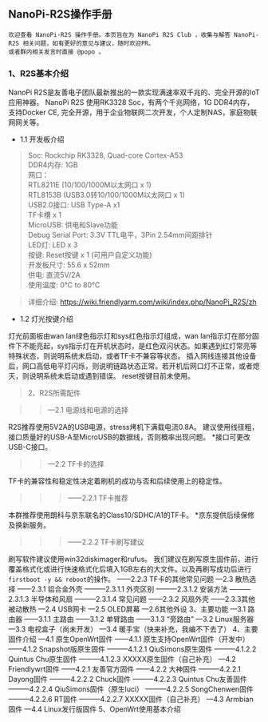 ## NanoPi-R2S操作手册

```
欢迎查看 NanoPi-R2S 操作手册。本页旨在为 NanoPi R2S Club ，收集与解答 NanoPi-R2S 相关问题，如有更好的意见与建议，随时欢迎PR。
或者群内相关发言时直接 @popo 。
```
### 1、R2S基本介绍

NanoPi R2S是友善电子团队最新推出的一款实现满速率双千兆的、完全开源的IoT应用神器。
NanoPi R2S 使用RK3328 Soc，有两个千兆网络，1G DDR4内存，支持Docker CE, 完全开源，用于企业物联网二次开发，个人定制NAS，家庭物联网网关等。

* 1.1 开发板介绍

> Soc: Rockchip RK3328, Quad-core Cortex-A53  
> DDR4内存: 1GB  
> 网口：  
> RTL8211E (10/100/1000M以太网口 x 1)  
> RTL8153B (USB3.0转10/100/1000M以太网口 x 1)  
> USB2.0接口: USB Type-A x1  
> TF卡槽 x 1  
> MicroUSB: 供电和Slave功能  
> Debug Serial Port: 3.3V TTL电平，3Pin 2.54mm间距排针  
> LED灯: LED x 3  
> 按键: Reset按键 x 1 (可用户自定义功能)  
> 开发板尺寸: 55.6 x 52mm  
> 供电: 直流5V/2A  
> 使用温度: 0℃ to 80℃

> 详细介绍: https://wiki.friendlyarm.com/wiki/index.php/NanoPi_R2S/zh

  * 1.2 灯光按键介绍

灯光前面板由wan lan绿色指示灯和sys红色指示灯组成，wan lan指示灯在部分固件下不能亮起，sys指示灯在开机状态时，是红色双闪状态。如果遇到红灯常亮等特殊状态，则说明系统未启动，或者TF卡不兼容等状态。
插入网线连接其他设备后，网口高低电平灯闪烁，则说明链路状态正常。若开机后网口灯不正常，或者熄灭，则说明系统未启动或遇到错误。
reset按键目前未使用。

> 2、R2S所需配件

>> —2.1 电源线和电源的选择

R2S推荐使用5V2A的USB电源，stress烤机下满载电流0.8A。
建议使用线径粗，接口质量好的USB-A至MicroUSB的数据线，否则概率出现问题。
*接口可更改USB-C接口。

>> —2.2 TF卡的选择

TF卡的兼容性和稳定性决定着刷机的成功与否和后续使用上的稳定性。

>>> ——2.2.1 TF卡推荐

本群推荐使用朗科与京东联名的Class10/SDHC/A1的TF卡。
*京东提供后续保修及换新服务。

>>> ——2.2.2 TF卡刷写建议

刷写软件建议使用win32diskimager和rufus。
我们建议在刷写原生固件前，进行覆盖格式化或进行快速格式化后填入1GB左右的大文件。以及再刷写成功后进行`firstboot -y && reboot`的操作。
——2.2.3 TF卡的其他常见问题
—2.3 散热选择
——2.3.1 铝合金外壳
———2.3.1.1 外壳区别
———2.3.1.2 安装方法
———2.3.1.3 半导体和风扇
———2.3.1.4 常见问题
——2.3.2 风扇外壳
——2.3.3其他被动散热
—2.4 USB网卡
—2.5 OLED屏幕
—2.6其他外设
3、主要功能
—3.1 路由器
——3.1.1 主路由
——3.1.2 单臂路由
——3.1.3 “旁路由”
—3.2 Linux服务器
—3.3 电视盒子（尚未开发）
—3.4 暖手宝（快来补充，我编不下去了）
4、主要固件介绍
—4.1 原生OpenWrt固件
——4.1.1 原生支持OpenWrt固件（开发中）
——4.1.2 Snapshot版原生固件
———4.1.2.1 QiuSimons原生固件
———4.1.2.2 Quintus Chu原生固件
———4.1.2.3 XXXXX原生固件（自己补充）
—4.2 Friendlywrt固件
——4.2.1 友善官方固件
——4.2.2 大神固件
———4.2.2.1 Dayong固件
———4.2.2.2 Chuck固件
———4.2.2.3 Quintus Chu友善固件
———4.2.2.4 QiuSimons固件（原生luci）
———4.2.2.5 SongChenwen固件
———4.2.2.6 RT固件
———4.2.2.7 XXXXX固件（自己补充）
—4.3 Armbian固件
—4.4 Linux发行版固件
5、OpenWrt使用基本介绍
